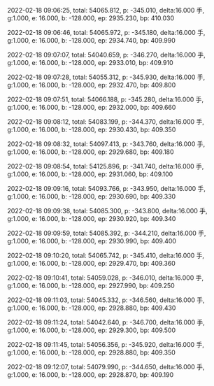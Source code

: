 2022-02-18 09:06:25, total: 54065.812, p: -345.010, delta:16.000 手, g:1.000, e: 16.000, b: -128.000, ep: 2935.230, bp: 410.030

2022-02-18 09:06:46, total: 54065.972, p: -345.180, delta:16.000 手, g:1.000, e: 16.000, b: -128.000, ep: 2934.740, bp: 409.990

2022-02-18 09:07:07, total: 54040.659, p: -346.270, delta:16.000 手, g:1.000, e: 16.000, b: -128.000, ep: 2933.010, bp: 409.910

2022-02-18 09:07:28, total: 54055.312, p: -345.930, delta:16.000 手, g:1.000, e: 16.000, b: -128.000, ep: 2932.470, bp: 409.800

2022-02-18 09:07:51, total: 54066.188, p: -345.280, delta:16.000 手, g:1.000, e: 16.000, b: -128.000, ep: 2932.000, bp: 409.660

2022-02-18 09:08:12, total: 54083.199, p: -344.370, delta:16.000 手, g:1.000, e: 16.000, b: -128.000, ep: 2930.430, bp: 409.350

2022-02-18 09:08:32, total: 54097.413, p: -343.760, delta:16.000 手, g:1.000, e: 16.000, b: -128.000, ep: 2929.680, bp: 409.180

2022-02-18 09:08:54, total: 54125.896, p: -341.740, delta:16.000 手, g:1.000, e: 16.000, b: -128.000, ep: 2931.060, bp: 409.100

2022-02-18 09:09:16, total: 54093.766, p: -343.950, delta:16.000 手, g:1.000, e: 16.000, b: -128.000, ep: 2930.690, bp: 409.330

2022-02-18 09:09:38, total: 54085.300, p: -343.800, delta:16.000 手, g:1.000, e: 16.000, b: -128.000, ep: 2930.920, bp: 409.340

2022-02-18 09:09:59, total: 54085.392, p: -344.210, delta:16.000 手, g:1.000, e: 16.000, b: -128.000, ep: 2930.990, bp: 409.400

2022-02-18 09:10:20, total: 54065.742, p: -345.410, delta:16.000 手, g:1.000, e: 16.000, b: -128.000, ep: 2929.470, bp: 409.360

2022-02-18 09:10:41, total: 54059.028, p: -346.010, delta:16.000 手, g:1.000, e: 16.000, b: -128.000, ep: 2927.990, bp: 409.250

2022-02-18 09:11:03, total: 54045.332, p: -346.560, delta:16.000 手, g:1.000, e: 16.000, b: -128.000, ep: 2928.880, bp: 409.430

2022-02-18 09:11:24, total: 54042.640, p: -346.700, delta:16.000 手, g:1.000, e: 16.000, b: -128.000, ep: 2929.300, bp: 409.500

2022-02-18 09:11:45, total: 54056.356, p: -345.920, delta:16.000 手, g:1.000, e: 16.000, b: -128.000, ep: 2928.880, bp: 409.350

2022-02-18 09:12:07, total: 54079.990, p: -344.650, delta:16.000 手, g:1.000, e: 16.000, b: -128.000, ep: 2928.870, bp: 409.190